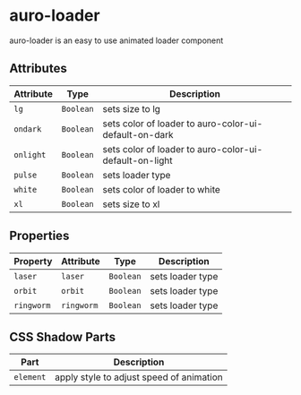 # auro-loader

auro-loader is an easy to use animated loader component

## Attributes

| Attribute | Type      | Description                                      |
|-----------|-----------|--------------------------------------------------|
| `lg`      | `Boolean` | sets size to lg                                  |
| `ondark`  | `Boolean` | sets color of loader to auro-color-ui-default-on-dark |
| `onlight` | `Boolean` | sets color of loader to auro-color-ui-default-on-light |
| `pulse`   | `Boolean` | sets loader type                                 |
| `white`   | `Boolean` | sets color of loader to white                    |
| `xl`      | `Boolean` | sets size to xl                                  |

## Properties

| Property   | Attribute  | Type      | Description      |
|------------|------------|-----------|------------------|
| `laser`    | `laser`    | `Boolean` | sets loader type |
| `orbit`    | `orbit`    | `Boolean` | sets loader type |
| `ringworm` | `ringworm` | `Boolean` | sets loader type |

## CSS Shadow Parts

| Part      | Description                              |
|-----------|------------------------------------------|
| `element` | apply style to adjust speed of animation |
